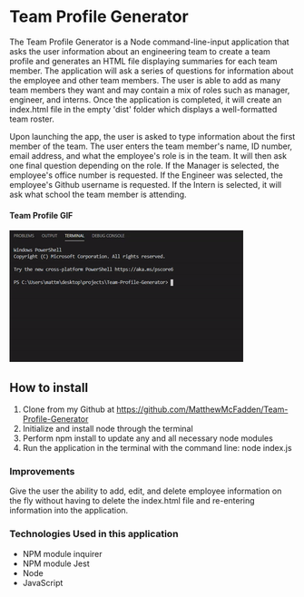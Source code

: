 # Team Profile Generator
The Team Profile Generator is a Node command-line-input application that asks the user information about an engineering team to create a team profile and generates an HTML file displaying summaries for each team member. The application will ask a series of questions for information about the employee and other team members. The user is able to add as many team members they want and may contain a mix of roles such as manager, engineer, and interns. Once the application is completed, it will create an index.html file in the empty 'dist' folder which displays a well-formatted team roster.

Upon launching the app, the user is asked to type information about the first member of the team. The user enters the team member's name, ID number, email address, and what the employee's role is in the team. It will then ask one final question depending on the role. If the Manager is selected, the employee's office number is requested. If the Engineer was selected, the employee's Github username is requested. If the Intern is selected, it will ask what school the team member is attending.

#### Team Profile GIF
![demo](/assets/gif/TeamProfileGIF.gif)

## How to install
1. Clone from my Github at https://github.com/MatthewMcFadden/Team-Profile-Generator
2. Initialize and install node through the terminal
3. Perform npm install to update any and all necessary node modules
3. Run the application in the terminal with the command line: node index.js

### Improvements
Give the user the ability to add, edit, and delete employee information on the fly without having to delete the index.html file and re-entering information into the application.

### Technologies Used in this application
* NPM module inquirer
* NPM module Jest
* Node
* JavaScript